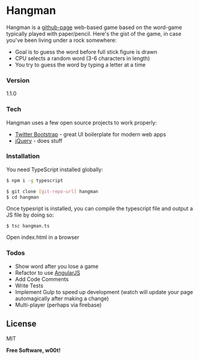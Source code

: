 # Hangman

Hangman is a [github-page] web-based game based on the word-game typically played with paper/pencil. Here's the gist of the game, in case you've been living under a rock somewhere:

  - Goal is to guess the word before full stick figure is drawn
  - CPU selects a random word (3-6 characters in length)
  - You try to guess the word by typing a letter at a time

### Version
1.1.0

### Tech

Hangman uses a few open source projects to work properly:

* [Twitter Bootstrap] - great UI boilerplate for modern web apps
* [jQuery] - does stuff

### Installation

You need TypeScript installed globally:

```sh
$ npm i -g typescript
```

```sh
$ git clone [git-repo-url] hangman
$ cd hangman
```

Once typesript is installed, you can compile the typescript file and output a JS file by doing so:
```
$ tsc hangman.ts
```

Open index.html in a browser


### Todos

 - Show word after you lose a game
 - Refactor to use [AngularJS]
 - Add Code Comments
 - Write Tests
 - Implement Gulp to speed up development (watch will update your page automagically after making a change)
 - Multi-player (perhaps via firebase)

License
----

MIT


**Free Software, w00t!**

[//]: # (These are reference links used in the body of this note and get stripped out when the markdown processor does its job. There is no need to format nicely because it shouldn't be seen. Thanks SO - http://stackoverflow.com/questions/4823468/store-comments-in-markdown-syntax)

   [github-page]:<http://paranoidplastictree.github.io/hangman>
   [git-repo-url]: <https://github.com/paranoidplastictree/hangman.git>
   [tim storms]: <http://timstorms.me>
   [@bowtiekiller]: <http://twitter.com/bowtiekiller>
   [Twitter Bootstrap]: <http://twitter.github.com/bootstrap/>
   [jQuery]: <http://jquery.com>
   [AngularJS]: <http://angularjs.org>
   
